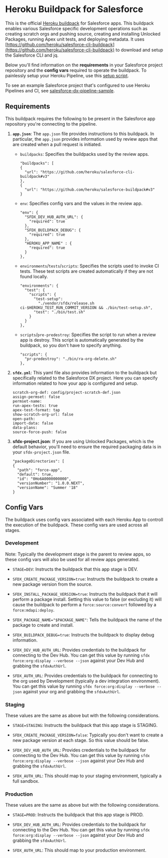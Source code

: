 # Heroku Buildpack for Salesforce

This is the official [Heroku buildpack](http://devcenter.heroku.com/articles/buildpacks) for Salesforce apps.
This buildpack enables various Salesforce specific development operations such as creating scratch orgs and pushing source, creating and installing Unlocked Packages, running Apex unit tests, and deploying metadata. It uses [https://github.com/heroku/salesforce-cli-buildpack](https://github.com/heroku/salesforce-cli-buildpack) to download and setup the Salesforce CLI and jq.

Below you'll find information on the **requirements** in your Salesforce project repository and the **config vars** required to operate the buildpack. To painlessly setup your Heroku Pipeline, use this [setup script](https://github.com/heroku/salesforce-buildpack/blob/master/scripts/setup.sh).

To see an example Salesforce project that's configured to use Heroku Pipelines and CI, see [salesforce-dx-pipeline-sample](https://github.com/wadewegner/salesforce-dx-pipeline-sample).

## Requirements

This buildpack requires the following to be present in the Salesforce app repository you're connecting to the pipeline.

1. **`app.json`**: The `app.json` file provides instructions to this buildpack. In particular, the `app.json` provides information used by review apps that are created when a pull request is initiated.

    - `buildpacks`: Specifies the buildpacks used by the review apps.
      ```
      "buildpacks": [
      {
        "url": "https://github.com/heroku/salesforce-cli-buildpack#v3"
      },
      {
        "url": "https://github.com/heroku/salesforce-buildpack#v3"
      }
      ```

    - `env`: Specifies config vars and the values in the review app.

      ```
      "env": {
        "SFDX_DEV_HUB_AUTH_URL": {
          "required": true
        },
        "SFDX_BUILDPACK_DEBUG": {
          "required": true
        },
        "HEROKU_APP_NAME" : {
          "required": true
        }
      },
      ```

    - `environments`/`tests`/`scripts`: Specifies the scripts used to invoke CI tests. These test scripts are created automatically if they are not found locally.

      ```
      "environments": {
        "test": {
          "scripts": {
            "test-setup":
              "./vendor/sfdx/release.sh ci-$HEROKU_TEST_RUN_COMMIT_VERSION && ./bin/test-setup.sh",
            "test": "./bin/test.sh"
          }
        }
      },
      ```

    - `scripts`/`pre-predestroy`: Specifies the script to run when a review app is destroy. This script is automatically generated by the buildpack, so you don't have to specify anything.

      ```
      "scripts": {
        "pr-predestroy": "./bin/ra-org-delete.sh"
      },
      ```

2. **`sfdx.yml`**: This yaml file also provides information to the buildpack but specifically related to the Salesforce DX project. Here you can specify information related to how your app is configured and setup.

    ```
    scratch-org-def: config/project-scratch-def.json
    assign-permset: false
    permset-name:
    run-apex-tests: true
    apex-test-format: tap
    show-scratch-org-url: false
    open-path: 
    import-data: false
    data-plans:
    source-force-push: false
    ```

3. **sfdx-project.json**: If you are using Unlocked Packages, which is the default behavior, you'll need to ensure the required packaging data is in your `sfdx-project.json` file.

    ```
    "packageDirectories": [
    {
      "path": "force-app",
      "default": true,
      "id": "0Ho6A0000000000",
      "versionNumber": "1.0.0.NEXT",
      "versionName": "Summer '18"
    }
    ```

## Config Vars

The buildpack uses config vars associated with each Heroku App to controll the execution of the buildpack. These config vars are used across all stages.

### Development

Note: Typically the development stage is the parent to review apps, so these config vars will also be used for all review apps generated.

- `STAGE=DEV`: Instructs the buildpack that this app stage is DEV.

- `SFDX_CREATE_PACKAGE_VERSION=true`: Instructs the buildpack to create a new package version from the source. 

- `SFDX_INSTALL_PACKAGE_VERSION=true`: Instructs the buildpack that it will perform a package install. Setting this value to false (or excluding it) will cause the buildpack to perform a `force:source:convert` followed by a `force:mdapi:deploy`.

- `SFDX_PACKAGE_NAME="$PACKAGE_NAME"`: Tells the buildpack the name of the package to create and install.

- `SFDX_BUILDPACK_DEBUG=true`: Instructs the buildpack to display debug information.

- `SFDX_DEV_HUB_AUTH_URL`: Provides credentials to the buildpack for connecting to the Dev Hub. You can get this value by running `sfdx force:org:display --verbose --json` against your Dev Hub and grabbing the `sfdxAuthUrl`.

- `SFDX_AUTH_URL`: Provides credentials to the buildpack for connecting to the org used by Development (typically a dev integration environment). You can get this value by running `sfdx force:org:display --verbose --json` against your org and grabbing the `sfdxAuthUrl`.

### Staging

These values are the same as above but with the following considerations.

- `STAGE=STAGING`: Instructs the buildpack that this app stage is STAGING.

- `SFDX_CREATE_PACKAGE_VERSION=false`: Typically you don't want to create a new package version at each stage. So this value should be false.

- `SFDX_DEV_HUB_AUTH_URL`: Provides credentials to the buildpack for connecting to the Dev Hub. You can get this value by running `sfdx force:org:display --verbose --json` against your Dev Hub and grabbing the `sfdxAuthUrl`.

- `SFDX_AUTH_URL`: This should map to your staging environment, typically a full sandbox.

### Production

These values are the same as above but with the following considerations.

- `STAGE=PROD`: Instructs the buildpack that this app stage is PROD.

- `SFDX_DEV_HUB_AUTH_URL`: Provides credentials to the buildpack for connecting to the Dev Hub. You can get this value by running `sfdx force:org:display --verbose --json` against your Dev Hub and grabbing the `sfdxAuthUrl`.

- `SFDX_AUTH_URL`: This should map to your production environment.
